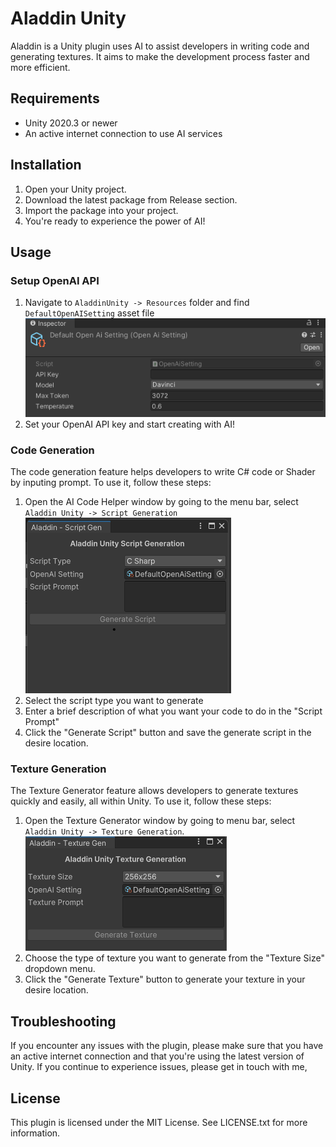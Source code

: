 # Aladdin Unity
Aladdin is a Unity plugin uses AI to assist developers in writing code and generating textures. It aims to make the development process faster and more efficient.

## Requirements
- Unity 2020.3 or newer
- An active internet connection to use AI services
  
## Installation
1. Open your Unity project.
2. Download the latest package from Release section.
3. Import the package into your project.
4. You're ready to experience the power of AI!
   
## Usage
### Setup OpenAI API
1. Navigate to `AladdinUnity -> Resources` folder and find `DefaultOpenAISetting` asset file
    ![OpenAISetting](Screenshot/OpenAISetting.png)
2. Set your OpenAI API key and start creating with AI! 

### Code Generation
The code generation feature helps developers to write C# code or Shader by inputing prompt. To use it, follow these steps:

1. Open the AI Code Helper window by going to the menu bar, select `Aladdin Unity -> Script Generation`
   ![CodeGen](Screenshot/code-gen.png)
2. Select the script type you want to generate
3. Enter a brief description of what you want your code to do in the "Script Prompt"
4. Click the "Generate Script" button and save the generate script in the desire location.

### Texture Generation
The Texture Generator feature allows developers to generate textures quickly and easily, all within Unity. To use it, follow these steps:

1. Open the Texture Generator window by going to menu bar, select `Aladdin Unity -> Texture Generation`.
    ![TextureGen](Screenshot/texture-gen.png)
2. Choose the type of texture you want to generate from the "Texture Size" dropdown menu.
3. Click the "Generate Texture" button to generate your texture in your desire location.

## Troubleshooting
If you encounter any issues with the plugin, please make sure that you have an active internet connection and that you're using the latest version of Unity.
If you continue to experience issues, please get in touch with me,

## License
This plugin is licensed under the MIT License. See LICENSE.txt for more information.